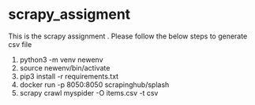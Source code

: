 # scrapy_assigment

This is the scrapy assignment . Please follow the below steps to generate csv file
1. python3 -m venv newenv
2. source newenv/bin/activate
3. pip3 install -r requirements.txt
4. docker run -p 8050:8050 scrapinghub/splash
5. scrapy crawl myspider -O items.csv -t csv
